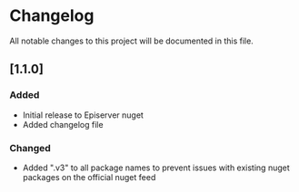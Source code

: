 # Changelog

All notable changes to this project will be documented in this file.

## [1.1.0]

### Added
- Initial release to Episerver nuget
- Added changelog file

### Changed
- Added ".v3" to all package names to prevent issues with existing nuget packages on the official nuget feed